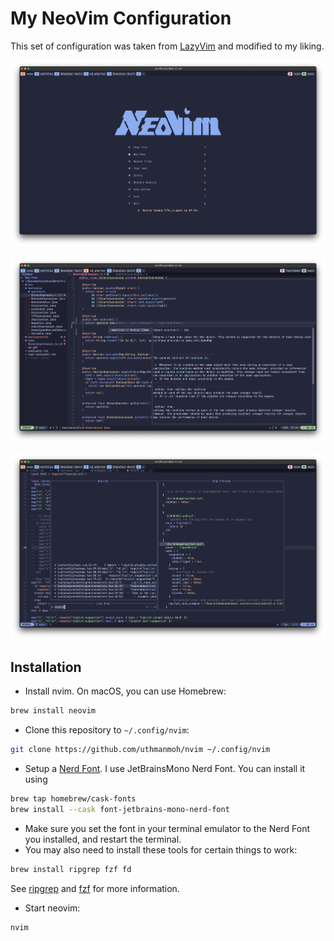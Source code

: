 # My NeoVim Configuration

This set of configuration was taken from [LazyVim](https://github.com/LazyVim/LazyVim) and modified to my liking.

![Neovim Start](./assets/Neovim.png)

![Neovim editing](./assets/TextEditing.png)

![Neovim Search](./assets/Telescope.png)

## Installation

- Install nvim. On macOS, you can use Homebrew:
```bash
brew install neovim
```
- Clone this repository to `~/.config/nvim`:
```bash
git clone https://github.com/uthmanmoh/nvim ~/.config/nvim
```

- Setup a [Nerd Font](https://www.nerdfonts.com/). I use JetBrainsMono Nerd Font. You can install it using
```bash
brew tap homebrew/cask-fonts
brew install --cask font-jetbrains-mono-nerd-font
```
- Make sure you set the font in your terminal emulator to the Nerd Font you installed, and restart the terminal.
- You may also need to install these tools for certain things to work:
```bash
brew install ripgrep fzf fd
```
See [ripgrep](https://github.com/BurntSushi/ripgrep) and [fzf](https://github.com/junegunn/fzf) for more information.

- Start neovim:
```bash
nvim
```
